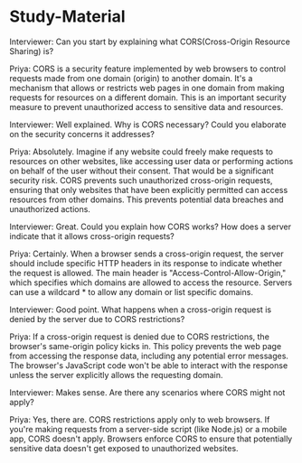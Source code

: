 # Study-Material

Interviewer: Can you start by explaining what CORS(Cross-Origin Resource Sharing) is?

Priya: CORS is a security feature implemented by web browsers to control requests made from one domain (origin) to another domain. It's a mechanism that allows or restricts web pages in one domain from making requests for resources on a different domain. This is an important security measure to prevent unauthorized access to sensitive data and resources.

Interviewer: Well explained. Why is CORS necessary? Could you elaborate on the security concerns it addresses?

Priya: Absolutely. Imagine if any website could freely make requests to resources on other websites, like accessing user data or performing actions on behalf of the user without their consent. That would be a significant security risk. CORS prevents such unauthorized cross-origin requests, ensuring that only websites that have been explicitly permitted can access resources from other domains. This prevents potential data breaches and unauthorized actions.

Interviewer: Great. Could you explain how CORS works? How does a server indicate that it allows cross-origin requests?

Priya: Certainly. When a browser sends a cross-origin request, the server should include specific HTTP headers in its response to indicate whether the request is allowed. The main header is "Access-Control-Allow-Origin," which specifies which domains are allowed to access the resource. Servers can use a wildcard * to allow any domain or list specific domains.

Interviewer: Good point. What happens when a cross-origin request is denied by the server due to CORS restrictions?

Priya: If a cross-origin request is denied due to CORS restrictions, the browser's same-origin policy kicks in. This policy prevents the web page from accessing the response data, including any potential error messages. The browser's JavaScript code won't be able to interact with the response unless the server explicitly allows the requesting domain.

Interviewer: Makes sense. Are there any scenarios where CORS might not apply?

Priya: Yes, there are. CORS restrictions apply only to web browsers. If you're making requests from a server-side script (like Node.js) or a mobile app, CORS doesn't apply. Browsers enforce CORS to ensure that potentially sensitive data doesn't get exposed to unauthorized websites.
